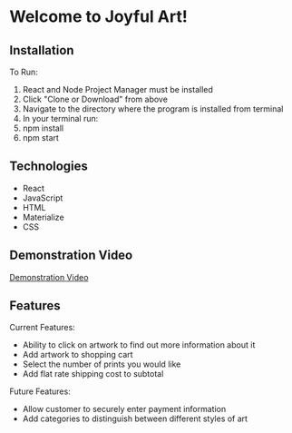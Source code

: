 # Welcome to Joyful Art!
 
## Installation
To Run:
1. React and Node Project Manager must be installed
2. Click "Clone or Download" from above
3. Navigate to the directory where the program is installed from terminal
4. In your terminal run:
  1. npm install
  2. npm start
 
## Technologies
* React
* JavaScript
* HTML
* Materialize
* CSS
 
## Demonstration Video
[Demonstration Video](https://youtu.be/9Pg0niLxHOs)
 
 
## Features
Current Features:
* Ability to click on artwork to find out more information about it
* Add artwork to shopping cart
* Select the number of prints you would like
* Add flat rate shipping cost to subtotal
 
Future Features:
* Allow customer to securely enter payment information
* Add categories to distinguish between different styles of art
